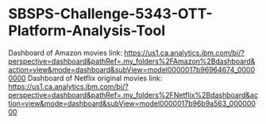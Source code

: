 # SBSPS-Challenge-5343-OTT-Platform-Analysis-Tool
Dashboard of Amazon movies link: https://us1.ca.analytics.ibm.com/bi/?perspective=dashboard&pathRef=.my_folders%2FAmazon%2Bdashboard&action=view&mode=dashboard&subView=model0000017b96964674_00000000
Dashboard of Netflix original movies link: https://us1.ca.analytics.ibm.com/bi/?perspective=dashboard&pathRef=.my_folders%2FNetflix%2Bdashboard&action=view&mode=dashboard&subView=model0000017b96b9a563_00000000
